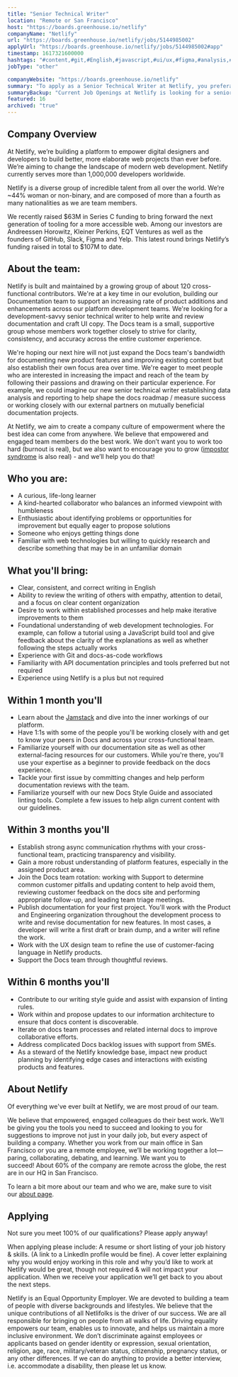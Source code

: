 ```yaml
---
title: "Senior Technical Writer"
location: "Remote or San Francisco"
host: "https://boards.greenhouse.io/netlify"
companyName: "Netlify"
url: "https://boards.greenhouse.io/netlify/jobs/5144985002"
applyUrl: "https://boards.greenhouse.io/netlify/jobs/5144985002#app"
timestamp: 1617321600000
hashtags: "#content,#git,#English,#javascript,#ui/ux,#figma,#analysis,#rest"
jobType: "other"

companyWebsite: "https://boards.greenhouse.io/netlify"
summary: "To apply as a Senior Technical Writer at Netlify, you preferably need to have experience with Git and docs-as-code workflows."
summaryBackup: "Current Job Openings at Netlify is looking for a senior technical writer that has experience in: #content, #javascript, #ui/ux."
featured: 16
archived: "true"
---
```


## Company Overview

At Netlify, we’re building a platform to empower digital designers and developers to build better, more elaborate web projects than ever before. We’re aiming to change the landscape of modern web development. Netlify currently serves more than 1,000,000 developers worldwide.

Netlify is a diverse group of incredible talent from all over the world. We’re ~44% woman or non-binary, and are composed of more than a fourth as many nationalities as we are team members.

We recently raised $63M in Series C funding to bring forward the next generation of tooling for a more accessible web. Among our investors are Andreessen Horowitz, Kleiner Perkins, EQT Ventures as well as the founders of GitHub, Slack, Figma and Yelp. This latest round brings Netlify’s funding raised in total to $107M to date.

## About the team:

Netlify is built and maintained by a growing group of about 120 cross-functional contributors. We're at a key time in our evolution, building our Documentation team to support an increasing rate of product additions and enhancements across our platform development teams. We're looking for a development-savvy senior technical writer to help write and review documentation and craft UI copy. The Docs team is a small, supportive group whose members work together closely to strive for clarity, consistency, and accuracy across the entire customer experience.

We're hoping our next hire will not just expand the Docs team's bandwidth for documenting new product features and improving existing content but also establish their own focus area over time. We're eager to meet people who are interested in increasing the impact and reach of the team by following their passions and drawing on their particular experience. For example, we could imagine our new senior technical writer establishing data analysis and reporting to help shape the docs roadmap / measure success or working closely with our external partners on mutually beneficial documentation projects.

At Netlify, we aim to create a company culture of empowerment where the best idea can come from anywhere. We believe that empowered and engaged team members do the best work. We don’t want you to work too hard (burnout is real), but we also want to encourage you to grow ([impostor syndrome](https://en.wikipedia.org/wiki/Impostor_syndrome) is also real) - and we’ll help you do that!

## Who you are:

*   A curious, life-long learner
*   A kind-hearted collaborator who balances an informed viewpoint with humbleness
*   Enthusiastic about identifying problems or opportunities for improvement but equally eager to propose solutions
*   Someone who enjoys getting things done
*   Familiar with web technologies but willing to quickly research and describe something that may be in an unfamiliar domain

## What you'll bring:

*   Clear, consistent, and correct writing in English
*   Ability to review the writing of others with empathy, attention to detail, and a focus on clear content organization
*   Desire to work within established processes and help make iterative improvements to them
*   Foundational understanding of web development technologies. For example, can follow a tutorial using a JavaScript build tool and give feedback about the clarity of the explanations as well as whether following the steps actually works
*   Experience with Git and docs-as-code workflows
*   Familiarity with API documentation principles and tools preferred but not required
*   Experience using Netlify is a plus but not required

## Within 1 month you'll

*   Learn about the [Jamstack](https://jamstack.org/) and dive into the inner workings of our platform.
*   Have 1:1s with some of the people you'll be working closely with and get to know your peers in Docs and across your cross-functional team.
*   Familiarize yourself with our documentation site as well as other external-facing resources for our customers. While you're there, you'll use your expertise as a beginner to provide feedback on the docs experience.
*   Tackle your first issue by committing changes and help perform documentation reviews with the team.
*   Familiarize yourself with our new Docs Style Guide and associated linting tools. Complete a few issues to help align current content with our guidelines.

## Within 3 months you'll

*   Establish strong async communication rhythms with your cross-functional team, practicing transparency and visibility.
*   Gain a more robust understanding of platform features, especially in the assigned product area.
*   Join the Docs team rotation: working with Support to determine common customer pitfalls and updating content to help avoid them, reviewing customer feedback on the docs site and performing appropriate follow-up, and leading team triage meetings.
*   Publish documentation for your first project. You'll work with the Product and Engineering organization throughout the development process to write and revise documentation for new features. In most cases, a developer will write a first draft or brain dump, and a writer will refine the work.
*   Work with the UX design team to refine the use of customer-facing language in Netlify products.
*   Support the Docs team through thoughtful reviews.

## Within 6 months you'll

*   Contribute to our writing style guide and assist with expansion of linting rules.
*   Work within and propose updates to our information architecture to ensure that docs content is discoverable.
*   Iterate on docs team processes and related internal docs to improve collaborative efforts.
*   Address complicated Docs backlog issues with support from SMEs.
*   As a steward of the Netlify knowledge base, impact new product planning by identifying edge cases and interactions with existing products and features.

## About Netlify

Of everything we've ever built at Netlify, we are most proud of our team.

We believe that empowered, engaged colleagues do their best work. We’ll be giving you the tools you need to succeed and looking to you for suggestions to improve not just in your daily job, but every aspect of building a company. Whether you work from our main office in San Francisco or you are a remote employee, we’ll be working together a lot—paring, collaborating, debating, and learning. We want you to succeed! About 60% of the company are remote across the globe, the rest are in our HQ in San Francisco.

To learn a bit more about our team and who we are, make sure to visit our [about page](http://netlify.com/about).

## Applying

Not sure you meet 100% of our qualifications? Please apply anyway!

When applying please include: A resume or short listing of your job history & skills. (A link to a LinkedIn profile would be fine). A cover letter explaining why you would enjoy working in this role and why you’d like to work at Netlify would be great, though not required & will not impact your application. When we receive your application we’ll get back to you about the next steps.

Netlify is an Equal Opportunity Employer. We are devoted to building a team of people with diverse backgrounds and lifestyles. We believe that the unique contributions of all Netlifolks is the driver of our success. We are all responsible for bringing on people from all walks of life. Driving equality empowers our team, enables us to innovate, and helps us maintain a more inclusive environment. We don’t discriminate against employees or applicants based on gender identity or expression, sexual orientation, religion, age, race, military/veteran status, citizenship, pregnancy status, or any other differences. If we can do anything to provide a better interview, i.e. accommodate a disability, then please let us know.
